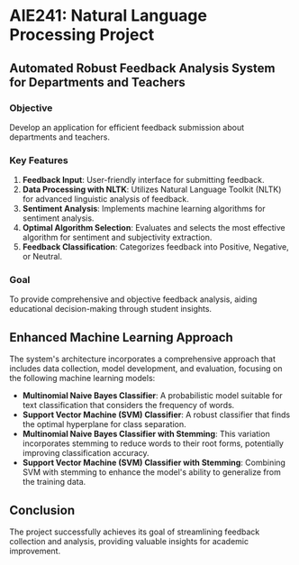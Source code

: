 # AIE241: Natural Language Processing Project
## Automated Robust Feedback Analysis System for Departments and Teachers

### Objective
Develop an application for efficient feedback submission about departments and teachers.

### Key Features
1. **Feedback Input**: User-friendly interface for submitting feedback.
2. **Data Processing with NLTK**: Utilizes Natural Language Toolkit (NLTK) for advanced linguistic analysis of feedback.
3. **Sentiment Analysis**: Implements machine learning algorithms for sentiment analysis.
4. **Optimal Algorithm Selection**: Evaluates and selects the most effective algorithm for sentiment and subjectivity extraction.
5. **Feedback Classification**: Categorizes feedback into Positive, Negative, or Neutral.

### Goal
To provide comprehensive and objective feedback analysis, aiding educational decision-making through student insights.

## Enhanced Machine Learning Approach
The system's architecture incorporates a comprehensive approach that includes data collection, model development, and evaluation, focusing on the following machine learning models:

- **Multinomial Naive Bayes Classifier**: A probabilistic model suitable for text classification that considers the frequency of words.
- **Support Vector Machine (SVM) Classifier**: A robust classifier that finds the optimal hyperplane for class separation.
- **Multinomial Naive Bayes Classifier with Stemming**: This variation incorporates stemming to reduce words to their root forms, potentially improving classification accuracy.
- **Support Vector Machine (SVM) Classifier with Stemming**: Combining SVM with stemming to enhance the model's ability to generalize from the training data.

## Conclusion
The project successfully achieves its goal of streamlining feedback collection and analysis, providing valuable insights for academic improvement.
